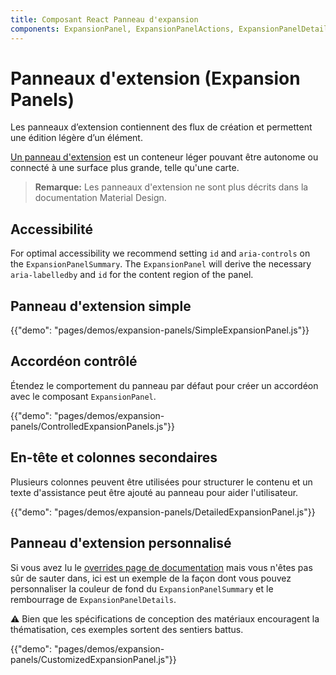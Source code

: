 ```yaml
---
title: Composant React Panneau d'expansion
components: ExpansionPanel, ExpansionPanelActions, ExpansionPanelDetails, ExpansionPanelSummary
---
```

# Panneaux d'extension (Expansion Panels)

<p class="description">Les panneaux d’extension contiennent des flux de création et permettent une édition légère d’un élément.</p>

[Un panneau d'extension](https://material.io/archive/guidelines/components/expansion-panels.html) est un conteneur léger pouvant être autonome ou connecté à une surface plus grande, telle qu'une carte.

> **Remarque:** Les panneaux d'extension ne sont plus décrits dans la documentation Material Design.

## Accessibilité

For optimal accessibility we recommend setting `id` and `aria-controls` on the `ExpansionPanelSummary`. The `ExpansionPanel` will derive the necessary `aria-labelledby` and `id` for the content region of the panel.

## Panneau d'extension simple

{{"demo": "pages/demos/expansion-panels/SimpleExpansionPanel.js"}}

## Accordéon contrôlé

Étendez le comportement du panneau par défaut pour créer un accordéon avec le composant `ExpansionPanel`.

{{"demo": "pages/demos/expansion-panels/ControlledExpansionPanels.js"}}

## En-tête et colonnes secondaires

Plusieurs colonnes peuvent être utilisées pour structurer le contenu et un texte d'assistance peut être ajouté au panneau pour aider l'utilisateur.

{{"demo": "pages/demos/expansion-panels/DetailedExpansionPanel.js"}}

## Panneau d'extension personnalisé

Si vous avez lu le [overrides page de documentation](/customization/overrides/) mais vous n'êtes pas sûr de sauter dans, ici est un exemple de la façon dont vous pouvez personnaliser la couleur de fond du `ExpansionPanelSummary` et le rembourrage de `ExpansionPanelDetails`.

⚠️ Bien que les spécifications de conception des matériaux encouragent la thématisation, ces exemples sortent des sentiers battus.

{{"demo": "pages/demos/expansion-panels/CustomizedExpansionPanel.js"}}